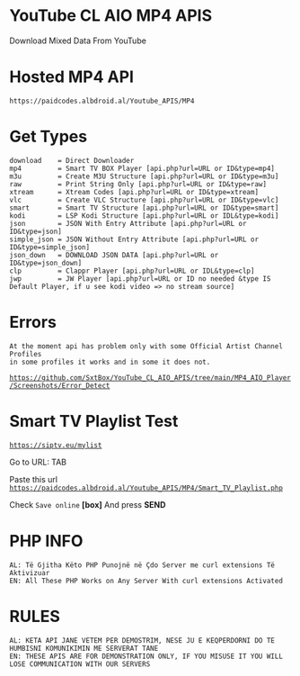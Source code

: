 # YouTube CL AIO MP4 APIS
Download Mixed Data From YouTube
    
# Hosted MP4 API
    https://paidcodes.albdroid.al/Youtube_APIS/MP4
    
# Get Types

    download    = Direct Downloader
    mp4         = Smart TV BOX Player [api.php?url=URL or ID&type=mp4]
    m3u         = Create M3U Structure [api.php?url=URL or ID&type=m3u]
    raw         = Print String Only [api.php?url=URL or ID&type=raw]
    xtream      = Xtream Codes [api.php?url=URL or ID&type=xtream]
    vlc         = Create VLC Structure [api.php?url=URL or ID&type=vlc]
    smart       = Smart TV Structure [api.php?url=URL or ID&type=smart]
    kodi        = LSP Kodi Structure [api.php?url=URL or IDL&type=kodi]
    json        = JSON With Entry Attribute [api.php?url=URL or ID&type=json]
    simple_json = JSON Without Entry Attribute [api.php?url=URL or ID&type=simple_json]
    json_down   = DOWNLOAD JSON DATA [api.php?url=URL or ID&type=json_down]
    clp         = Clappr Player [api.php?url=URL or IDL&type=clp]
    jwp         = JW Player [api.php?url=URL or ID no needed &type IS Default Player, if u see kodi video => no stream source]

# Errors
    
    At the moment api has problem only with some Official Artist Channel Profiles
    in some profiles it works and in some it does not.
<code>https://github.com/SxtBox/YouTube_CL_AIO_APIS/tree/main/MP4_AIO_Player/Screenshots/Error_Detect</code>


# Smart TV Playlist Test

<code>https://siptv.eu/mylist</code>

Go to URL: TAB

Paste this url <code>https://paidcodes.albdroid.al/Youtube_APIS/MP4/Smart_TV_Playlist.php</code>

Check <code>Save online</code> <b>[box]</b> And press <b>SEND</b>

# PHP INFO
    AL: Të Gjitha Këto PHP Punojnë në Çdo Server me curl extensions Të Aktivizuar
    EN: All These PHP Works on Any Server With curl extensions Activated

# RULES
    AL: KETA API JANE VETEM PER DEMOSTRIM, NESE JU E KEQPERDORNI DO TE HUMBISNI KOMUNIKIMIN ME SERVERAT TANE
    EN: THESE APIS ARE FOR DEMONSTRATION ONLY, IF YOU MISUSE IT YOU WILL LOSE COMMUNICATION WITH OUR SERVERS
